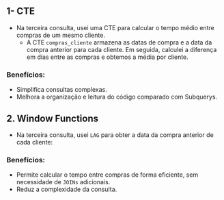 ## 1- CTE 
- Na terceira consulta, usei uma CTE para calcular o tempo médio entre compras de um mesmo cliente.
  - A CTE `compras_cliente` armazena as datas de compra e a data da compra anterior para cada cliente. Em seguida, calculei a diferença em dias entre as compras e obtemos a média por cliente.

### Benefícios:
- Simplifica consultas complexas.
- Melhora a organização e leitura do código comparado com Subquerys.

## 2. Window Functions
- Na terceira consulta, usei `LAG` para obter a data da compra anterior de cada cliente:

### Benefícios:
- Permite calcular o tempo entre compras de forma eficiente, sem necessidade de `JOINs` adicionais.
- Reduz a complexidade da consulta.
